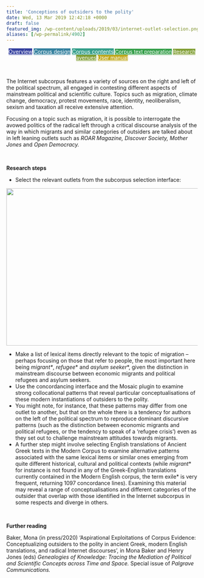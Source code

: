 ```yaml
---
title: 'Conceptions of outsiders to the polity'
date: Wed, 13 Mar 2019 12:42:18 +0000
draft: false
featured_img: /wp-content/uploads/2019/03/internet-outlet-selection.png
aliases: [/wp-permalink/4902]
---
```


<div class="entry-post"><p style="text-align: center;"><a class="fasc-button fasc-size-medium fasc-type-flat fasc-rounded-medium" style="background-color: #333f9e; color: #ffffff;" href="http://genealogiesofknowledge.net/genealogies-knowledge-corpus/">Overview</a>&nbsp;<a class="fasc-button fasc-size-medium fasc-type-flat fasc-rounded-medium" style="background-color: #33809e; color: #ffffff;" href="http://genealogiesofknowledge.net/genealogies-knowledge-corpus/corpus-design/">Corpus design</a>&nbsp;<a class="fasc-button fasc-size-medium fasc-type-flat fasc-rounded-medium" style="background-color: #339e89; color: #ffffff;" href="http://genealogiesofknowledge.net/genealogies-knowledge-corpus/corpus-contents/">Corpus contents</a><span style="font-size: 0.95em;">&nbsp;<a class="fasc-button fasc-size-medium fasc-type-flat fasc-rounded-medium" style="background-color: #339e48; color: #ffffff;" href="http://genealogiesofknowledge.net/genealogies-knowledge-corpus/corpus-text-preparation/">Corpus text preparation</a>&nbsp;<a class="fasc-button fasc-size-medium fasc-type-flat fasc-rounded-medium" style="background-color: #809e33; color: #ffffff;" href="http://genealogiesofknowledge.net/research-avenues/">Research avenues</a>&nbsp;<a class="fasc-button fasc-size-medium fasc-type-flat fasc-rounded-medium" style="background-color: #c2a91d; color: #ffffff;" href="http://genealogiesofknowledge.net/software/manual/">User manual</a></span></p>
&nbsp;

The Internet subcorpus features a variety of sources on the right and left of the political spectrum, all engaged in contesting different aspects of mainstream political and scientific culture. Topics such as migration, climate change, democracy, protest movements, race, identity, neoliberalism, sexism and taxation all receive extensive attention.

Focusing on a topic such as migration, it is possible to interrogate the avowed politics of the radical left through a critical discourse analysis of the way in which migrants and similar categories of outsiders are talked about in left leaning outlets such as <em>ROAR Magazine, Discover Society, Mother Jones </em>and <em>Open Democracy.</em>

&nbsp;

<strong>Research steps</strong>
<ul>
 	<li>Select the relevant outlets from the subcorpus selection interface:</li>
</ul>
<img class="alignleft size-full wp-image-4903" src="/wp-content/uploads/2019/03/internet-outlet-selection.png" alt="" width="833" height="415">
<ul>
 	<li>Make a list of lexical items directly relevant to the topic of migration – perhaps focusing on those that refer to people, the most important here being <em>migrant*</em>, <em>refugee</em>* and <em>asylum seeker</em>*, given the distinction in mainstream discourse between economic migrants and political refugees and asylum seekers.</li>
 	<li>Use the concordancing interface and the Mosaic plugin to examine strong collocational patterns that reveal particular conceptualisations of these modern instantiations of outsiders to the polity.</li>
 	<li>You might note, for instance, that these patterns may differ from one outlet to another, but that on the whole there is a tendency for authors on the left of the political spectrum to reproduce dominant discursive patterns (such as the distinction between economic migrants and political refugees, or the tendency to speak of a ‘refugee crisis’) even as they set out to challenge mainstream attitudes towards migrants.</li>
 	<li>A further step might involve selecting English translations of Ancient Greek texts in the Modern Corpus to examine alternative patterns associated with the same lexical items or similar ones emerging from quite different historical, cultural and political contexts (while <em>migrant</em>* for instance is not found in any of the Greek-English translations currently contained in the Modern English corpus, the term exile* is very frequent, returning 1097 concordance lines). Examining this material may reveal a range of conceptualisations and different categories of the outsider that overlap with those identified in the Internet subcorpus in some respects and diverge in others.</li>
</ul>
&nbsp;

<strong>Further reading</strong>

Baker, Mona (in press/2020) ‘Aspirational Exploitations of Corpus Evidence: Conceptualizing outsiders to the polity in ancient Greek, modern English translations, and radical Internet discourses’, in Mona Baker and Henry Jones (eds) <em>Genealogies of Knowledge: Tracing the Mediation of Political and Scientific Concepts across Time and Space. </em>Special issue of <em>Palgrave Communications.</em></div>